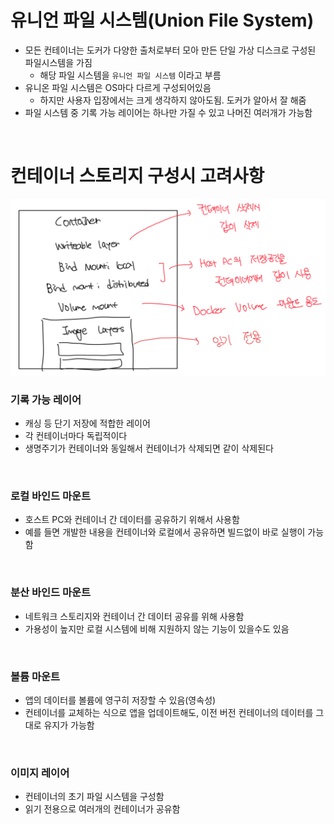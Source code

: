 # 유니언 파일 시스템(Union File System)

- 모든 컨테이너는 도커가 다양한 출처로부터 모아 만든 단일 가상 디스크로 구성된 파일시스템을 가짐
  - 해당 파일 시스템을 `유니언 파일 시스템` 이라고 부름
- 유니온 파일 시스템은 OS마다 다르게 구성되어있음
  - 하지만 사용자 입장에서는 크게 생각하지 않아도됨. 도커가 알아서 잘 해줌
- 파일 시스템 중 기록 가능 레이어는 하나만 가질 수 있고 나머진 여러개가 가능함

<br>

# 컨테이너 스토리지 구성시 고려사항

![alt text](image-3.png)

### 기록 가능 레이어

- 캐싱 등 단기 저장에 적합한 레이어
- 각 컨테이너마다 독립적이다
- 생명주기가 컨테이너와 동일해서 컨테이너가 삭제되면 같이 삭제된다

<br>

### 로컬 바인드 마운트

- 호스트 PC와 컨테이너 간 데이터를 공유하기 위해서 사용함
- 예를 들면 개발한 내용을 컨테이너와 로컬에서 공유하면 빌드없이 바로 실행이 가능함

<br>

### 분산 바인드 마운트

- 네트워크 스토리지와 컨테이너 간 데이터 공유를 위해 사용함
- 가용성이 높지만 로컬 시스템에 비해 지원하지 않는 기능이 있을수도 있음

<br>

### 볼륨 마운트

- 앱의 데이터를 볼륨에 영구히 저장할 수 있음(영속성)
- 컨테이너를 교체하는 식으로 앱을 업데이트해도, 이전 버전 컨테이너의 데이터를 그대로 유지가 가능함

<br>

### 이미지 레이어

- 컨테이너의 초기 파일 시스템을 구성함
- 읽기 전용으로 여러개의 컨테이너가 공유함

